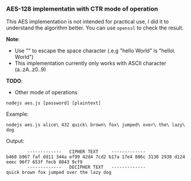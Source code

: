 ### AES-128 implementatin with CTR mode of operation

This AES implementation is not intended for practical use, I did it to understand the algorithm better. You can use `openssl` to check the result.

**Note**: 
- Use "\" to escape the space character (.e.g "hello World" is "hello\ World") 
- This implementation currently only works with ASCII character (a..zA..z0..9)

**TODO**:
- Other mode of operations

```
nodejs aes.js [password] [plaintext]
```

Example:
```
nodejs aes.js alice\ 432 quick\ brown\ fox\ jumped\ over\ the\ lazy\ dog
```

Output:
```
        -------------   CIPHER TEXT     -------------
b460 b967 faf dd11 344a ef99 42d4 7cd2 b17a 17e4 886c 3130 2938 d124 eeec 96f7 653f fecb 8043 9cf9
        -------------   DECIPHER TEXT   -------------
quick brown fox jumped over the lazy dog
```
